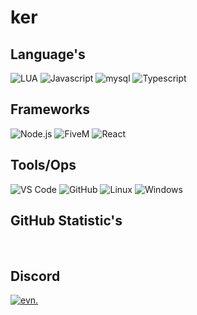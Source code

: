 <div align="left">

# ker

## Language's

<img src="https://img.shields.io/badge/Lua-black?style=for-the-badge&logo=lua" alt="LUA">
<img src="https://img.shields.io/badge/Javascript-black?style=for-the-badge&logo=javascript" alt="Javascript">
<img src="https://img.shields.io/badge/mysql-black?style=for-the-badge&logo=mysql" alt="mysql">
<img src="https://img.shields.io/badge/Typescript-black?style=for-the-badge&logo=typescript" alt="Typescript">

## Frameworks
<img src="https://img.shields.io/badge/Node.js-black?style=for-the-badge&logo=node.js" alt="Node.js">
<img src="https://img.shields.io/badge/fivem-black?style=for-the-badge&logo=fivem" alt="FiveM">
<img src="https://img.shields.io/badge/react-black?style=for-the-badge&logo=react" alt="React">

## Tools/Ops

<img src="https://img.shields.io/badge/VS%20Code-black?style=for-the-badge" alt="VS Code">
<img src="https://img.shields.io/badge/GitHub-black?style=for-the-badge&logo=github" alt="GitHub">
<img src="https://img.shields.io/badge/Linux-black?style=for-the-badge&logo=linux" alt="Linux">
<img src="https://img.shields.io/badge/Windows-black?style=for-the-badge&logo=windows" alt="Windows">

## GitHub Statistic's

<a href="https://git.io/streak-stats"><img src="https://github-readme-streak-stats.herokuapp.com?user=6oa&theme=transparent&hide_border=true&date_format=j%20M%5B%20Y%5D" alt="" /></a>
<a href="https://git.io/streak-stats"><img src="https://github-readme-6oas-projects.vercel.app/api/wakatime?username=6oa&theme=transparent&v=2&hide_border=true&custom_title=Language%20Time of last 7 days:&hide=other" alt="" /></a>

## Discord
<a href="https://discordapp.com/users/1041903927253286952"><img src="https://img.shields.io/badge/evn.-black?style=for-the-badge&logo=discord" alt="evn."></a>

</div>
